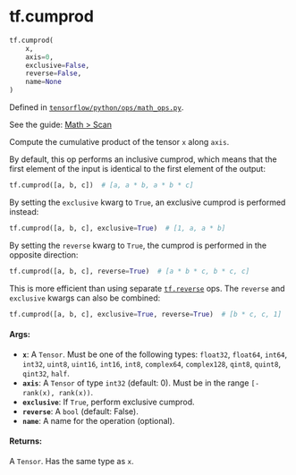 <div itemscope itemtype="http://developers.google.com/ReferenceObject">
<meta itemprop="name" content="tf.cumprod" />
<meta itemprop="path" content="Stable" />
</div>

# tf.cumprod

``` python
tf.cumprod(
    x,
    axis=0,
    exclusive=False,
    reverse=False,
    name=None
)
```



Defined in [`tensorflow/python/ops/math_ops.py`](https://www.tensorflow.org/code/tensorflow/python/ops/math_ops.py).

See the guide: [Math > Scan](../../../api_guides/python/math_ops.md#Scan)

Compute the cumulative product of the tensor `x` along `axis`.

By default, this op performs an inclusive cumprod, which means that the
first element of the input is identical to the first element of the output:

```python
tf.cumprod([a, b, c])  # [a, a * b, a * b * c]
```

By setting the `exclusive` kwarg to `True`, an exclusive cumprod is
performed
instead:

```python
tf.cumprod([a, b, c], exclusive=True)  # [1, a, a * b]
```

By setting the `reverse` kwarg to `True`, the cumprod is performed in the
opposite direction:

```python
tf.cumprod([a, b, c], reverse=True)  # [a * b * c, b * c, c]
```

This is more efficient than using separate <a href="../tf/manip/reverse.md"><code>tf.reverse</code></a> ops.
The `reverse` and `exclusive` kwargs can also be combined:

```python
tf.cumprod([a, b, c], exclusive=True, reverse=True)  # [b * c, c, 1]
```

#### Args:

* <b>`x`</b>: A `Tensor`. Must be one of the following types: `float32`, `float64`,
     `int64`, `int32`, `uint8`, `uint16`, `int16`, `int8`, `complex64`,
     `complex128`, `qint8`, `quint8`, `qint32`, `half`.
* <b>`axis`</b>: A `Tensor` of type `int32` (default: 0). Must be in the range
    `[-rank(x), rank(x))`.
* <b>`exclusive`</b>: If `True`, perform exclusive cumprod.
* <b>`reverse`</b>: A `bool` (default: False).
* <b>`name`</b>: A name for the operation (optional).


#### Returns:

A `Tensor`. Has the same type as `x`.